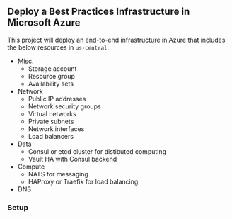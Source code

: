 ## Deploy a Best Practices Infrastructure in Microsoft Azure

This project will deploy an end-to-end infrastructure in Azure that includes the below resources in `us-central`.

- Misc.
  - Storage account
  - Resource group
  - Availability sets
- Network
  - Public IP addresses
  - Network security groups
  - Virtual networks
  - Private subnets
  - Network interfaces
  - Load balancers
- Data
  - Consul or etcd cluster for distibuted computing
  - Vault HA with Consul backend
- Compute
  - NATS for messaging
  - HAProxy or Traefik for load balancing
- DNS

### Setup
